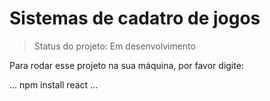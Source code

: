 # Sistemas de cadatro de jogos 

> Status do projeto: Em desenvolvimento

Para rodar esse projeto na sua máquina, por favor digite:

...
npm install react
...

